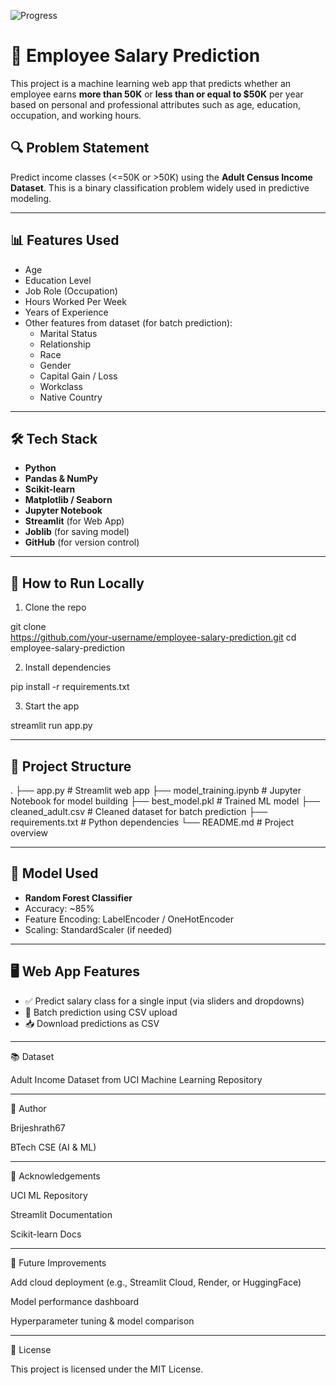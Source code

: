 ![Progress](https://img.shields.io/badge/Progress-100%25-blue)

# 🧠 Employee Salary Prediction

This project is a machine learning web app that predicts whether an employee earns **more than 50K** or **less than or equal to $50K** per year based on personal and professional attributes such as age, education, occupation, and working hours.

## 🔍 Problem Statement

Predict income classes (<=50K or >50K) using the **Adult Census Income Dataset**. This is a binary classification problem widely used in predictive modeling.

---

## 📊 Features Used

- Age  
- Education Level  
- Job Role (Occupation)  
- Hours Worked Per Week  
- Years of Experience  
- Other features from dataset (for batch prediction):  
  - Marital Status  
  - Relationship  
  - Race  
  - Gender  
  - Capital Gain / Loss  
  - Workclass  
  - Native Country  

---

## 🛠️ Tech Stack

- **Python**
- **Pandas & NumPy**
- **Scikit-learn**
- **Matplotlib / Seaborn**
- **Jupyter Notebook**
- **Streamlit** (for Web App)
- **Joblib** (for saving model)
- **GitHub** (for version control)

---

## 🚀 How to Run Locally

1. Clone the repo

git clone  
https://github.com/your-username/employee-salary-prediction.git cd employee-salary-prediction

2. Install dependencies

pip install -r requirements.txt

3. Start the app

streamlit run app.py

---

## 📂 Project Structure

. ├── app.py                    # Streamlit web app ├── model_training.ipynb     # Jupyter Notebook for model building ├── best_model.pkl           # Trained ML model ├── cleaned_adult.csv        # Cleaned dataset for batch prediction ├── requirements.txt         # Python dependencies └── README.md                # Project overview

---

## 🧪 Model Used

- **Random Forest Classifier**  
- Accuracy: ~85%  
- Feature Encoding: LabelEncoder / OneHotEncoder  
- Scaling: StandardScaler (if needed)

---

## 🖥️ Web App Features

- ✅ Predict salary class for a single input (via sliders and dropdowns)
- 📁 Batch prediction using CSV upload
- 📥 Download predictions as CSV

---

📚 Dataset

Adult Income Dataset from UCI Machine Learning Repository



---
👤 Author

Brijeshrath67

BTech CSE (AI & ML)


---

🌟 Acknowledgements

UCI ML Repository

Streamlit Documentation

Scikit-learn Docs



---

📌 Future Improvements

Add cloud deployment (e.g., Streamlit Cloud, Render, or HuggingFace)

Model performance dashboard

Hyperparameter tuning & model comparison



---

📄 License

This project is licensed under the MIT License.
